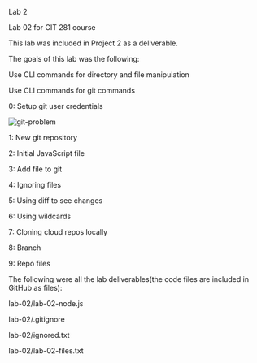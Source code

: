 Lab 2

Lab 02 for CIT 281 course

This lab was included in Project 2 as a deliverable.

The goals of this lab was the following: 

Use CLI commands for directory and file manipulation

Use CLI commands for git commands

0: Setup git user credentials

![git-problem](https://github.com/isigala4/cit281-lab2/assets/133719793/bbc6ee3d-f291-4728-97d9-44daa815a6e9)

1: New git repository

2: Initial JavaScript file

3: Add file to git

4: Ignoring files

5: Using diff to see changes

6: Using wildcards

7: Cloning cloud repos locally

8: Branch

9: Repo files


The following were all the lab deliverables(the code files are included in GitHub as files):

lab-02/lab-02-node.js

lab-02/.gitignore

lab-02/ignored.txt

lab-02/lab-02-files.txt
